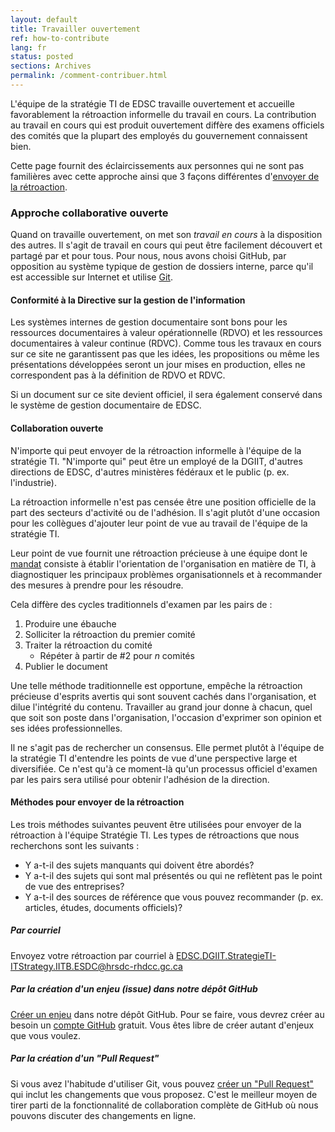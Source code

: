 ```yaml
---
layout: default
title: Travailler ouvertement
ref: how-to-contribute
lang: fr
status: posted
sections: Archives
permalink: /comment-contribuer.html
---
```


L'équipe de la stratégie TI de EDSC travaille ouvertement et accueille favorablement la rétroaction informelle du travail en cours.
La contribution au travail en cours qui est produit ouvertement diffère des examens officiels des comités que la plupart des employés du gouvernement connaissent bien.

Cette page fournit des éclaircissements aux personnes qui ne sont pas familières avec cette approche ainsi que 3 façons différentes d'[envoyer de la rétroaction](#méthodes-pour-envoyer-de-la-rétroaction).

### Approche collaborative ouverte

Quand on travaille ouvertement, on met son *travail en cours* à la disposition des autres.
Il s'agit de travail en cours qui peut être facilement découvert et partagé par et pour tous.
Pour nous, nous avons choisi GitHub, par opposition au système typique de gestion de dossiers interne, parce qu'il est accessible sur Internet et utilise [Git](https://en.wikipedia.org/wiki/Git).

#### Conformité à la Directive sur la gestion de l'information

Les systèmes internes de gestion documentaire sont bons pour les ressources documentaires à valeur opérationnelle (RDVO) et les ressources documentaires à valeur continue (RDVC).
Comme tous les travaux en cours sur ce site ne garantissent pas que les idées, les propositions ou même les présentations développées seront un jour mises en production, elles ne correspondent pas à la définition de RDVO et RDVC.

Si un document sur ce site devient officiel, il sera également conservé dans le système de gestion documentaire de EDSC.

#### Collaboration ouverte

N'importe qui peut envoyer de la rétroaction informelle à l'équipe de la stratégie TI.
"N'importe qui" peut être un employé de la DGIIT, d'autres directions de EDSC, d'autres ministères fédéraux et le public (p. ex. l'industrie).

La rétroaction informelle n'est pas censée être une position officielle de la part des secteurs d'activité ou de l'adhésion.
Il s'agit plutôt d'une occasion pour les collègues d'ajouter leur point de vue au travail de l'équipe de la stratégie TI.

Leur point de vue fournit une rétroaction précieuse à une équipe dont le [mandat](mandat.html) consiste à établir l'orientation de l'organisation en matière de TI, à diagnostiquer les principaux problèmes organisationnels et à recommander des mesures à prendre pour les résoudre.

Cela diffère des cycles traditionnels d'examen par les pairs de :

1. Produire une ébauche
2. Solliciter la rétroaction du premier comité
3. Traiter la rétroaction du comité
    - Répéter à partir de \#2 pour *n* comités
4. Publier le document

Une telle méthode traditionnelle est opportune, empêche la rétroaction précieuse d'esprits avertis qui sont souvent cachés dans l'organisation, et dilue l'intégrité du contenu.
Travailler au grand jour donne à chacun, quel que soit son poste dans l'organisation, l'occasion d'exprimer son opinion et ses idées professionnelles.

Il ne s'agit pas de rechercher un consensus.
Elle permet plutôt à l'équipe de la stratégie TI d'entendre les points de vue d'une perspective large et diversifiée.
Ce n'est qu'à ce moment-là qu'un processus officiel d'examen par les pairs sera utilisé pour obtenir l'adhésion de la direction.

#### Méthodes pour envoyer de la rétroaction

Les trois méthodes suivantes peuvent être utilisées pour envoyer de la rétroaction à l'équipe Stratégie TI.
Les types de rétroactions que nous recherchons sont les suivants :

- Y a-t-il des sujets manquants qui doivent être abordés?
- Y a-t-il des sujets qui sont mal présentés ou qui ne reflètent pas le point de vue des entreprises?
- Y a-t-il des sources de référence que vous pouvez recommander (p. ex. articles, études, documents officiels)?

##### Par courriel

Envoyez votre rétroaction par courriel à <EDSC.DGIIT.StrategieTI-ITStrategy.IITB.ESDC@hrsdc-rhdcc.gc.ca>

##### Par la création d'un enjeu (issue) dans notre dépôt GitHub

[Créer un enjeu](https://github.com/sara-sabr/ITStrategy/issues) dans notre dépôt GitHub.
Pour se faire, vous devrez créer au besoin un [compte GitHub](https://github.com/join) gratuit.
Vous êtes libre de créer autant d'enjeux que vous voulez.

##### Par la création d'un "Pull Request"

Si vous avez l'habitude d'utiliser Git, vous pouvez [créer un "Pull Request"](https://help.github.com/en/articles/about-pull-requests) qui inclut les changements que vous proposez. C'est le meilleur moyen de tirer parti de la fonctionnalité de collaboration complète de GitHub où nous pouvons discuter des changements en ligne.
